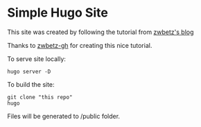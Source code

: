 # Simple Hugo Site
This site was created by following the tutorial from [zwbetz's blog](https://zwbetz.com/make-a-hugo-blog-from-scratch)

Thanks to [zwbetz-gh](https://github.com/zwbetz-gh) for creating this nice tutorial.

To serve site locally:
```
hugo server -D
```

To build the site:
```
git clone "this repo"
hugo
```

Files will be generated to /public folder.
